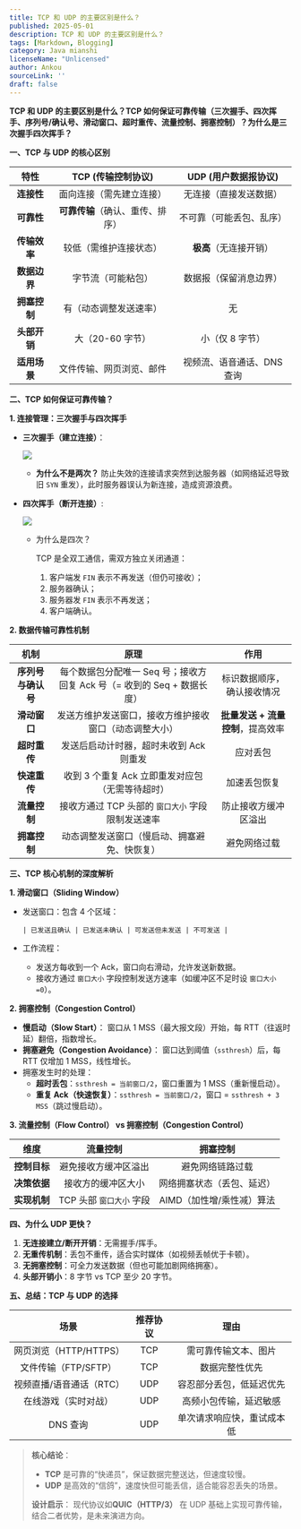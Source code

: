 ```yaml
---
title: TCP 和 UDP 的主要区别是什么？
published: 2025-05-01
description: TCP 和 UDP 的主要区别是什么？
tags: [Markdown, Blogging]
category: Java mianshi
licenseName: "Unlicensed"
author: Ankou
sourceLink: ''
draft: false
---
```

**TCP 和 UDP 的主要区别是什么？TCP 如何保证可靠传输（三次握手、四次挥手、序列号/确认号、滑动窗口、超时重传、流量控制、拥塞控制）？为什么是三次握手四次挥手？**

**一、TCP 与 UDP 的核心区别**

|   **特性**   |      **TCP (传输控制协议)**      |  **UDP (用户数据报协议)**  |
| :----------: | :------------------------------: | :------------------------: |
|  **连接性**  |     面向连接（需先建立连接）     |   无连接（直接发送数据）   |
|  **可靠性**  | **可靠传输**（确认、重传、排序） |  不可靠（可能丢包、乱序）  |
| **传输效率** |      较低（需维护连接状态）      |   **极高**（无连接开销）   |
| **数据边界** |        字节流（可能粘包）        |   数据报（保留消息边界）   |
| **拥塞控制** |      有（动态调整发送速率）      |             无             |
| **头部开销** |         大（20-60 字节）         |      小（仅 8 字节）       |
| **适用场景** |     文件传输、网页浏览、邮件     | 视频流、语音通话、DNS 查询 |

**二、TCP 如何保证可靠传输？**

**1. 连接管理：三次握手与四次挥手**

- **三次握手（建立连接）**：

  ![](/q_img/​​三次握手（建立连接）.png)

  - **为什么不是两次？**
    防止失效的连接请求突然到达服务器（如网络延迟导致旧 `SYN` 重发），此时服务器误认为新连接，造成资源浪费。

- **四次挥手（断开连接）**:

  ![](/q_img/​​四次挥手.png)

  - 为什么是四次？

    TCP 是全双工通信，需双方独立关闭通道：

    1. 客户端发 `FIN` 表示不再发送（但仍可接收）；
    2. 服务器确认；
    3. 服务器发 `FIN` 表示不再发送；
    4. 客户端确认。



**2. 数据传输可靠性机制**

|      **机制**      |                           **原理**                           |             **作用**              |
| :----------------: | :----------------------------------------------------------: | :-------------------------------: |
| **序列号与确认号** | 每个数据包分配唯一 Seq 号；接收方回复 Ack 号（= 收到的 Seq + 数据长度） |    标识数据顺序，确认接收情况     |
|    **滑动窗口**    |    发送方维护发送窗口，接收方维护接收窗口（动态调整大小）    | **批量发送 + 流量控制**，提高效率 |
|    **超时重传**    |           发送后启动计时器，超时未收到 Ack 则重发            |             应对丢包              |
|    **快速重传**    |       收到 3 个重复 Ack 立即重发对应包（无需等待超时）       |           加速丢包恢复            |
|    **流量控制**    |      接收方通过 TCP 头部的 `窗口大小` 字段限制发送速率       |       防止接收方缓冲区溢出        |
|    **拥塞控制**    |         动态调整发送窗口（慢启动、拥塞避免、快恢复）         |           避免网络过载            |

**三、TCP 核心机制的深度解析**

**1. 滑动窗口（Sliding Window）**

- 发送窗口：包含 4 个区域：

  ```plaintext
  | 已发送且确认 | 已发送未确认 | 可发送但未发送 | 不可发送 |
  ```

- 工作流程：

  - 发送方每收到一个 Ack，窗口向右滑动，允许发送新数据。
  - 接收方通过 `窗口大小` 字段控制发送方速率（如缓冲区不足时设 `窗口大小=0`）。

**2. 拥塞控制（Congestion Control）**

- **慢启动（Slow Start）**：
  窗口从 1 MSS（最大报文段）开始，每 RTT（往返时延）翻倍，指数增长。
- **拥塞避免（Congestion Avoidance）**：
  窗口达到阈值（`ssthresh`）后，每 RTT 仅增加 1 MSS，线性增长。
- 拥塞发生时的处理：
  - **超时丢包**：`ssthresh = 当前窗口/2`，窗口重置为 1 MSS（重新慢启动）。
  - **重复 Ack（快速恢复）**：`ssthresh = 当前窗口/2`，窗口 = `ssthresh + 3 MSS`（跳过慢启动）。

**3. 流量控制（Flow Control） vs 拥塞控制（Congestion Control）**

|   **维度**   |       **流量控制**       |        **拥塞控制**        |
| :----------: | :----------------------: | :------------------------: |
| **控制目标** |   避免接收方缓冲区溢出   |      避免网络链路过载      |
| **决策依据** |    接收方的缓冲区大小    | 网络拥塞状态（丢包、延迟） |
| **实现机制** | TCP 头部 `窗口大小` 字段 | AIMD（加性增/乘性减）算法  |

**四、为什么 UDP 更快？**

1. **无连接建立/断开开销**：无需握手/挥手。
2. **无重传机制**：丢包不重传，适合实时媒体（如视频丢帧优于卡顿）。
3. **无拥塞控制**：可全力发送数据（但也可能加剧网络拥塞）。
4. **头部开销小**：8 字节 vs TCP 至少 20 字节。

**五、总结：TCP 与 UDP 的选择**

|         **场景**         | **推荐协议** |          **理由**          |
| :----------------------: | :----------: | :------------------------: |
|  网页浏览（HTTP/HTTPS）  |     TCP      |    需可靠传输文本、图片    |
|   文件传输（FTP/SFTP）   |     TCP      |       数据完整性优先       |
| 视频直播/语音通话（RTC） |     UDP      |  容忍部分丢包，低延迟优先  |
|   在线游戏（实时对战）   |     UDP      |   高频小包传输，延迟敏感   |
|         DNS 查询         |     UDP      | 单次请求响应快，重试成本低 |

> **核心结论**：
>
> - **TCP** 是可靠的“快递员”，保证数据完整送达，但速度较慢。
> - **UDP** 是高效的“信鸽”，速度快但可能丢信，适合能容忍丢失的场景。
>
> **设计启示**：
> 现代协议如 ​**​QUIC（HTTP/3）​**​ 在 UDP 基础上实现可靠传输，结合二者优势，是未来演进方向。